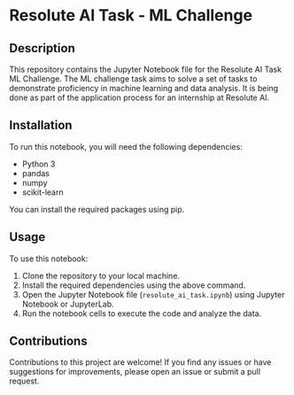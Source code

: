 # Resolute AI Task - ML Challenge

## Description
This repository contains the Jupyter Notebook file for the Resolute AI Task ML Challenge.
The ML challenge task aims to solve a set of tasks to demonstrate proficiency in machine learning and data analysis.
It is being done as part of the application process for an internship at Resolute AI.

## Installation
To run this notebook, you will need the following dependencies:
- Python 3
- pandas
- numpy
- scikit-learn

You can install the required packages using pip.

## Usage
To use this notebook:
1. Clone the repository to your local machine.
2. Install the required dependencies using the above command.
3. Open the Jupyter Notebook file (`resolute_ai_task.ipynb`) using Jupyter Notebook or JupyterLab.
4. Run the notebook cells to execute the code and analyze the data.

## Contributions
Contributions to this project are welcome! If you find any issues or have suggestions for improvements, please open an issue or submit a pull request.


